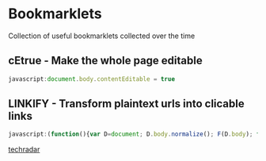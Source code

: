 # Bookmarklets
Collection of useful bookmarklets collected over the time


## cEtrue - Make the whole page editable
```javascript
javascript:document.body.contentEditable = true
```


## LINKIFY - Transform plaintext urls into clicable links
```javascript
javascript:(function(){var D=document; D.body.normalize(); F(D.body); function F(n){var u,A,M,R,c,x; if(n.nodeType==3){ u=n.data.search(/https?\:\/\/[^\s]*[^.,;'">\s\)\]]/); if(u>=0) { M=n.splitText(u); R=M.splitText(RegExp.lastMatch.length); A=document.createElement("A"); A.href=M.data; A.appendChild(M); R.parentNode.insertBefore(A,R); } }else if(n.tagName!="STYLE" && n.tagName!="SCRIPT" && n.tagName!="A")for(c=0;x=n.childNodes[c];++c)F(x); } })();
```
[techradar](https://www.techradar.com/news/internet/web/25-brilliant-bookmarklets-to-boost-your-browsing-613473/2)
